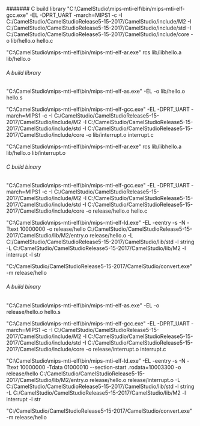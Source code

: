 ####### C build library
"C:\CamelStudio\mips-mti-elf\bin/mips-mti-elf-gcc.exe" -EL -DPRT_UART -march=MIPS1 -c -I C:/CamelStudio/CamelStudioRelease5-15-2017/CamelStudio/include/M2 -I C:/CamelStudio/CamelStudioRelease5-15-2017/CamelStudio/include/std -I C:/CamelStudio/CamelStudioRelease5-15-2017/CamelStudio/include/core -o lib/hello.o hello.c

"C:\CamelStudio\mips-mti-elf\bin/mips-mti-elf-ar.exe" rcs lib/libhello.a lib/hello.o

###### A build library
"C:\CamelStudio\mips-mti-elf\bin/mips-mti-elf-as.exe" -EL -o lib/hello.o hello.s

"C:\CamelStudio\mips-mti-elf\bin/mips-mti-elf-gcc.exe" -EL -DPRT_UART -march=MIPS1 -c -I C:/CamelStudio/CamelStudioRelease5-15-2017/CamelStudio/include/M2 -I C:/CamelStudio/CamelStudioRelease5-15-2017/CamelStudio/include/std -I C:/CamelStudio/CamelStudioRelease5-15-2017/CamelStudio/include/core -o lib/interrupt.o interrupt.c

"C:\CamelStudio\mips-mti-elf\bin/mips-mti-elf-ar.exe" rcs lib/libhello.a lib/hello.o lib/interrupt.o

###### C build binary
"C:\CamelStudio\mips-mti-elf\bin/mips-mti-elf-gcc.exe" -EL -DPRT_UART -march=MIPS1 -c -I C:/CamelStudio/CamelStudioRelease5-15-2017/CamelStudio/include/M2 -I C:/CamelStudio/CamelStudioRelease5-15-2017/CamelStudio/include/std -I C:/CamelStudio/CamelStudioRelease5-15-2017/CamelStudio/include/core -o release/hello.o hello.c

"C:\CamelStudio\mips-mti-elf\bin/mips-mti-elf-ld.exe" -EL -eentry -s -N -Ttext 10000000 -o release/hello C:/CamelStudio/CamelStudioRelease5-15-2017/CamelStudio/lib/M2/entry.o release/hello.o -L C:/CamelStudio/CamelStudioRelease5-15-2017/CamelStudio/lib/std -l string -L C:/CamelStudio/CamelStudioRelease5-15-2017/CamelStudio/lib/M2 -l interrupt -l str

"C:/CamelStudio/CamelStudioRelease5-15-2017/CamelStudio/convert.exe" -m release/hello

###### A build binary
"C:\CamelStudio\mips-mti-elf\bin/mips-mti-elf-as.exe" -EL -o release/hello.o hello.s

"C:\CamelStudio\mips-mti-elf\bin/mips-mti-elf-gcc.exe" -EL -DPRT_UART -march=MIPS1 -c -I C:/CamelStudio/CamelStudioRelease5-15-2017/CamelStudio/include/M2 -I C:/CamelStudio/CamelStudioRelease5-15-2017/CamelStudio/include/std -I C:/CamelStudio/CamelStudioRelease5-15-2017/CamelStudio/include/core -o release/interrupt.o interrupt.c

"C:\CamelStudio\mips-mti-elf\bin/mips-mti-elf-ld.exe" -EL -eentry -s -N -Ttext 10000000 -Tdata 01000010 --section-start .rodata=10003300 -o release/hello C:/CamelStudio/CamelStudioRelease5-15-2017/CamelStudio/lib/M2/entry.o release/hello.o release/interrupt.o -L C:/CamelStudio/CamelStudioRelease5-15-2017/CamelStudio/lib/std -l string -L C:/CamelStudio/CamelStudioRelease5-15-2017/CamelStudio/lib/M2 -l interrupt -l str

"C:/CamelStudio/CamelStudioRelease5-15-2017/CamelStudio/convert.exe" -m release/hello